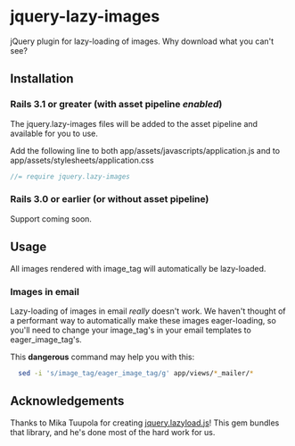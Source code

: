 # jquery-lazy-images

jQuery plugin for lazy-loading of images. Why download what you can't see?

## Installation

### Rails 3.1 or greater (with asset pipeline *enabled*)

The jquery.lazy-images files will be added to the asset pipeline and available for you to use.

Add the following line to both app/assets/javascripts/application.js and to app/assets/stylesheets/application.css

```js
//= require jquery.lazy-images
```

### Rails 3.0 or earlier (or without asset pipeline)

Support coming soon.

## Usage

All images rendered with image_tag will automatically be lazy-loaded.

### Images in email

Lazy-loading of images in email *really* doesn't work. We haven't thought of a performant way
to automatically make these images eager-loading, so you'll need to change your image_tag's in
your email templates to eager_image_tag's.

This **dangerous** command may help you with this:

```bash
  sed -i 's/image_tag/eager_image_tag/g' app/views/*_mailer/*
```

## Acknowledgements

Thanks to Mika Tuupola for creating [jquery.lazyload.js](http://www.appelsiini.net/projects/lazyload)!
This gem bundles that library, and he's done most of the hard work for us.
